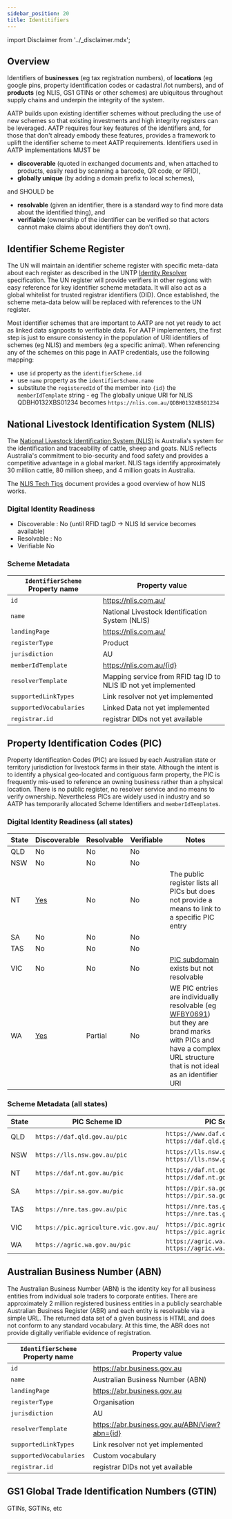 ```yaml
---
sidebar_position: 20
title: Identitifiers
---
```


import Disclaimer from '../\_disclaimer.mdx';

<Disclaimer />

## Overview

Identifiers of **businesses** (eg tax registration numbers), of **locations** (eg google pins, property identification codes or cadastral /lot numbers), and of **products** (eg NLIS, GS1 GTINs or other schemes) are ubiquitous throughout supply chains and underpin the integrity of the system. 

AATP builds upon existing identifier schemes without precluding the use of new schemes so that existing investments and high integrity registers can be leveraged. AATP requires four key features of the identifiers and, for those that don't already embody these features, provides a framework to uplift the identifier scheme to meet AATP requirements. Identifiers used in AATP implementations MUST be 

* **discoverable** (quoted in exchanged documents and, when attached to products, easily read by scanning a barcode, QR code, or RFID), 
* **globally unique** (by adding a domain prefix to local schemes), 

and SHOULD be

* **resolvable** (given an identifier, there is a standard way to find more data about the identified thing), and 
* **verifiable** (ownership of the identifier can be verified so that actors cannot make claims about identifiers they don't own). 

## Identifier Scheme Register

The UN will maintain an identifier scheme register with specific meta-data about each register as described in the UNTP [Identity Resolver](https://uncefact.github.io/spec-untp/docs/specification/IdentityResolver) specification. The UN register will provide verifiers in other regions with easy reference for key identifier scheme metadata. It will also act as a global whitelist for trusted registrar identifiers (DID). Once established, the scheme meta-data below will be replaced with references to the UN register.  

Most identifier schemes that are important to AATP are not yet ready to act as linked data signposts to verifiable data. For AATP implementers, the first step is just to ensure consistency in the population of URI identifiers of schemes (eg NLIS) and members (eg a specific animal). When referencing any of the schemes on this page in AATP credentials, use the following mapping:

* use `id` property as the `identifierScheme.id`
* use `name` property as the `identifierScheme.name`
* substitute the `registeredId` of the member into `{id}` the `memberIdTemplate` string - eg The globally unique URI for NLIS QDBH0132XBS01234 becomes `https://nlis.com.au/QDBH0132XBS01234`

## National Livestock Identification System (NLIS)

The [National Livestock Identification System (NLIS)](https://nlis.com.au/) is Australia's system for the identification and traceability of cattle, sheep and goats. NLIS reflects Australia's commitment to bio-security and food safety and provides a competitive advantage in a global market. NLIS tags identify approximately 30 million cattle, 80 million sheep, and 4 million goats in Australia. 

The [NLIS Tech Tips](https://www.nlis.com.au/NLISDocuments/Cattle%20device%20numbers%20(Jan%2014).pdf) document provides a good overview of how NLIS works.

### Digital Identity Readiness

* Discoverable : No (until RFID tagID -> NLIS Id service becomes available)
* Resolvable : No
* Verifiable No

### Scheme Metadata

|`IdentifierScheme` Property name|Property value|
|--|--|
|`id`|https://nlis.com.au/|
|`name`|National Livestock Identification System (NLIS)|
|`landingPage`|https://nlis.com.au/|
|`registerType`|Product|
|`jurisdiction`|AU|
|`memberIdTemplate`|https://nlis.com.au/{id}|
|`resolverTemplate`|Mapping service from RFID tag ID to NLIS ID not yet implemented|
|`supportedLinkTypes`|Link resolver not yet implemented|
|`supportedVocabularies`|Linked Data not yet implemented|
|`registrar.id`|registrar DIDs not yet available|

## Property Identification Codes (PIC)

Property Identification Codes (PIC) are issued by each Australian state or territory jurisdiction for livestock farms in their state. Although the intent is to identify a physical geo-located and contiguous farm property, the PIC is frequently mis-used to reference an owning business rather than a physical location. There is no public register, no resolver service and no means to verify ownership. Nevertheless PICs are widely used in industry and so AATP has temporarily allocated Scheme Identifiers and `memberIdTemplate`s. 

### Digital Identity Readiness (all states)

|State|Discoverable|Resolvable|Verifiable|Notes|
|--|--|--|--|--|
|QLD|No|No|No | |
|NSW|No|No|No | |
|NT|[Yes](https://nt.gov.au/industry/agriculture/livestock-and-animals/get-a-property-identification-code/property-identification-code-list-all-regions)|No|No |The public register lists all PICs but does not provide a means to link to a specific PIC entry|
|SA|No|No|No | |
|TAS|No|No|No | |
|VIC|No|No|No |[PIC subdomain](https://pic.agriculture.vic.gov.au/) exists but not resolvable|
|WA|[Yes](https://brandssearch.dpird.wa.gov.au/livestock.html)|Partial|No|WE PIC entries are individually resolvable (eg [WFBY0691](https://brandssearch.dpird.wa.gov.au/earmark.html?id=071D.003E&brand=Q%20L%201&er1=erd_071.gif&er2=ere_003.gif&cl1=cld_071.gif&cl2=cle_003.gif&el1=eld_071.gif&el2=ele_003.gif)) but they are brand marks with PICs and have a complex URL structure that is not ideal as an identifier URI |


### Scheme Metadata (all states)

|State|PIC Scheme ID|PIC Scheme Template|
|--|--|--|
|QLD| `https://daf.qld.gov.au/pic`|`https://www.daf.qld.gov.au/pic/{id}` eg. `https://daf.qld.gov.au/pic/QDBH0132`|
|NSW| `https://lls.nsw.gov.au/pic`|`https://lls.nsw.gov.au/pic/{id}` eg. `https://lls.nsw.gov.au/pic/ND250250`|
|NT| `https://daf.nt.gov.au/pic`| `https://daf.nt.gov.au/pic/{id}` eg. `https://daf.nt.gov.au/picTBBT0151`|
|SA|`https://pir.sa.gov.au/pic`| `https://pir.sa.gov.au/pic/{id}` eg `https://pir.sa.gov.au/pic/SA850013` |
|TAS|`https://nre.tas.gov.au/pic`| `https://nre.tas.gov.au/pic/{id}` eg `https://nre.tas.gov.au/pic/MAHU0411` |
|VIC|`https://pic.agriculture.vic.gov.au/`| `https://pic.agriculture.vic.gov.au/{id}` eg `https://pic.agriculture.vic.gov.au/3CPWG015` |
|WA|`https://agric.wa.gov.au/pic` | `https://agric.wa.gov.au/pic/{id}` `https://agric.wa.gov.au/pic/WFBY0691`|

## Australian Business Number (ABN)

The Australian Business Number (ABN) is the identity key for all business entities from individual sole traders to corporate entities. There are approximately 2 million registered business entities in a publicly searchable Australian Business Register (ABR) and each entity is resolvable via a simple URL. The returned data set of a given business is HTML and does not conform to any standard vocabulary. At this time, the ABR does not provide digitally verifiable evidence of registration. 

|`IdentifierScheme` Property name|Property value|
|--|--|
|`id`|https://abr.business.gov.au|
|`name`|Australian Business Number (ABN)|
|`landingPage`|https://abr.business.gov.au|
|`registerType`|Organisation|
|`jurisdiction`|AU|
|`resolverTemplate`|https://abr.business.gov.au/ABN/View?abn={id}|
|`supportedLinkTypes`|Link resolver not yet implemented|
|`supportedVocabularies`|Custom vocabulary|
|`registrar.id`|registrar DIDs not yet available|

## GS1 Global Trade Identification Numbers (GTIN)

GTINs, SGTINs, etc